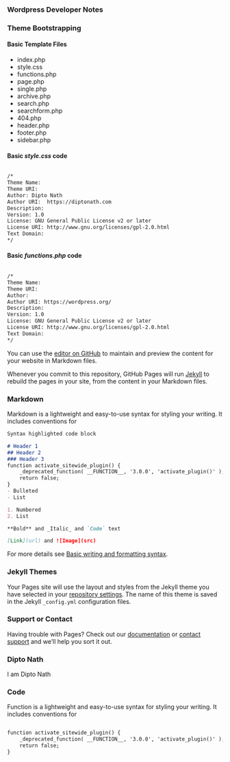 ### Wordpress Developer Notes

### Theme Bootstrapping

#### Basic Template Files

- index.php
- style.css
- functions.php
- page.php
- single.php
- archive.php
- search.php
- searchform.php
- 404.php
- header.php
- footer.php
- sidebar.php

#### Basic *style.css* code

```markdown

/*
Theme Name: 
Theme URI: 
Author: Dipto Nath
Author URI:  https://diptonath.com
Description: 
Version: 1.0
License: GNU General Public License v2 or later
License URI: http://www.gnu.org/licenses/gpl-2.0.html
Text Domain: 
*/

```

#### Basic *functions.php* code

```markdown

/*
Theme Name: 
Theme URI: 
Author: 
Author URI: https://wordpress.org/
Description: 
Version: 1.0
License: GNU General Public License v2 or later
License URI: http://www.gnu.org/licenses/gpl-2.0.html
Text Domain: 
*/

```

You can use the [editor on GitHub](https://github.com/diptonath/wpdevelopernotes/edit/main/README.md) to maintain and preview the content for your website in Markdown files.

Whenever you commit to this repository, GitHub Pages will run [Jekyll](https://jekyllrb.com/) to rebuild the pages in your site, from the content in your Markdown files.

### Markdown

Markdown is a lightweight and easy-to-use syntax for styling your writing. It includes conventions for

```markdown
Syntax highlighted code block

# Header 1
## Header 2
### Header 3
function activate_sitewide_plugin() {
    _deprecated_function( __FUNCTION__, '3.0.0', 'activate_plugin()' );
    return false; 
}
- Bulleted
- List

1. Numbered
2. List

**Bold** and _Italic_ and `Code` text

[Link](url) and ![Image](src)
```

For more details see [Basic writing and formatting syntax](https://docs.github.com/en/github/writing-on-github/getting-started-with-writing-and-formatting-on-github/basic-writing-and-formatting-syntax).

### Jekyll Themes

Your Pages site will use the layout and styles from the Jekyll theme you have selected in your [repository settings](https://github.com/diptonath/wpdevelopernotes/settings/pages). The name of this theme is saved in the Jekyll `_config.yml` configuration files.

### Support or Contact

Having trouble with Pages? Check out our [documentation](https://docs.github.com/categories/github-pages-basics/) or [contact support](https://support.github.com/contact) and we’ll help you sort it out.

### Dipto Nath

I am Dipto Nath 

### Code

Function is a lightweight and easy-to-use syntax for styling your writing. It includes conventions for

```markdown

function activate_sitewide_plugin() {
    _deprecated_function( __FUNCTION__, '3.0.0', 'activate_plugin()' );
    return false; 
}

```




